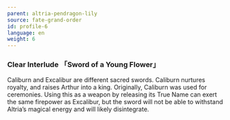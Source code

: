 ```yaml
---
parent: altria-pendragon-lily
source: fate-grand-order
id: profile-6
language: en
weight: 6
---
```


### Clear Interlude 「Sword of a Young Flower」

Caliburn and Excalibur are different sacred swords.
Caliburn nurtures royalty, and raises Arthur into a king.
Originally, Caliburn was used for ceremonies.
Using this as a weapon by releasing its True Name can exert the same firepower as Excalibur, but the sword will not be able to withstand Altria’s magical energy and will likely disintegrate.
